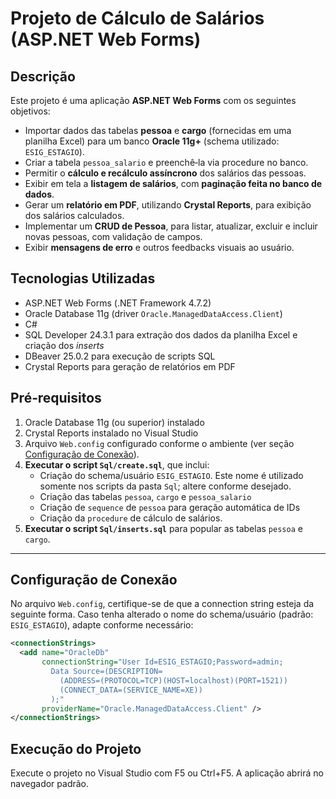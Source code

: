 ﻿# Projeto de Cálculo de Salários (ASP.NET Web Forms)

## Descrição
Este projeto é uma aplicação **ASP.NET Web Forms** com os seguintes objetivos:
- Importar dados das tabelas **pessoa** e **cargo** (fornecidas em uma planilha Excel) para um banco **Oracle 11g+** (schema utilizado: `ESIG_ESTAGIO`).
- Criar a tabela `pessoa_salario` e preenchê‑la via procedure no banco.
- Permitir o **cálculo e recálculo assíncrono** dos salários das pessoas.
- Exibir em tela a **listagem de salários**, com **paginação feita no banco de dados**.
- Gerar um **relatório em PDF**, utilizando **Crystal Reports**, para exibição dos salários calculados.
- Implementar um **CRUD de Pessoa**, para listar, atualizar, excluir e incluir novas pessoas, com validação de campos.
- Exibir **mensagens de erro** e outros feedbacks visuais ao usuário.

## Tecnologias Utilizadas
- ASP.NET Web Forms (.NET Framework 4.7.2)
- Oracle Database 11g (driver `Oracle.ManagedDataAccess.Client`)
- C# 
- SQL Developer 24.3.1 para extração dos dados da planilha Excel e criação dos *inserts*
- DBeaver 25.0.2 para execução de scripts SQL
- Crystal Reports para geração de relatórios em PDF

## Pré‑requisitos

1. Oracle Database 11g (ou superior) instalado
2. Crystal Reports instalado no Visual Studio
3. Arquivo `Web.config` configurado conforme o ambiente (ver seção [Configuração de Conexão](#configuração-de-conexão)).
4. **Executar o script `Sql/create.sql`**, que inclui:
   - Criação do schema/usuário `ESIG_ESTAGIO`. Este nome é utilizado somente nos scripts da pasta `Sql`; altere conforme desejado.
   - Criação das tabelas `pessoa`, `cargo` e `pessoa_salario`
   - Criação de `sequence` de `pessoa` para geração automática de IDs
   - Criação da `procedure` de cálculo de salários.
5. **Executar o script `Sql/inserts.sql`** para popular as tabelas `pessoa` e `cargo`.
---

## Configuração de Conexão

No arquivo `Web.config`, certifique-se de que a connection string esteja da seguinte forma. Caso tenha alterado o nome do schema/usuário (padrão: `ESIG_ESTAGIO`), adapte conforme necessário:

```xml
<connectionStrings>
  <add name="OracleDb"
       connectionString="User Id=ESIG_ESTAGIO;Password=admin;
         Data Source=(DESCRIPTION=
           (ADDRESS=(PROTOCOL=TCP)(HOST=localhost)(PORT=1521))
           (CONNECT_DATA=(SERVICE_NAME=XE))
         );"
       providerName="Oracle.ManagedDataAccess.Client" />
</connectionStrings>
```

## Execução do Projeto

Execute o projeto no Visual Studio com F5 ou Ctrl+F5. A aplicação abrirá no navegador padrão.